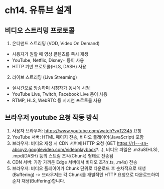# ch14. 유튜브 설계
## 비디오 스트리밍 프로토콜
1) 온디맨드 스트리밍 (VOD, Video On Demand)
- 사용자가 원할 때 영상 콘텐츠를 즉시 재생
- YouTube, Netflix, Disney+ 등이 사용
- HTTP 기반 프로토콜(HLS, DASH) 사용
2) 라이브 스트리밍 (Live Streaming)
- 실시간으로 방송하며 시청자가 동시에 시청
- YouTube Live, Twitch, Facebook Live 등이 사용
- RTMP, HLS, WebRTC 등 저지연 프로토콜 사용

## 브라우저 youtube 요청 작동 방식
1. 사용자 브라우저: https://www.youtube.com/watch?v=12345 요청
2. YouTube 서버: HTML 페이지 전송, 비디오 플레이어(JavaScript) 포함
3. 브라우저: 비디오 재생 시 CDN 서버에 HTTP 요청 (GET https://r1---sn-abcxyz.googlevideo.com/videoplayback?...), 비디오 파일은 .m3u8(HLS), .mpd(DASH) 등의 스트림 조각(Chunk) 형태로 전송됨
4. CDN 서버: 가장 가까운 Edge 서버에서 비디오 조각(.ts, .m4s) 전송
5. 브라우저: 비디오 플레이어가 Chunk 단위로 다운로드 후 순차적으로 재생(Buffering)
-> 브라우저는 각 Chunk를 개별적인 HTTP 요청으로 다운로드하여 순차 재생(Buffering)합니다.
